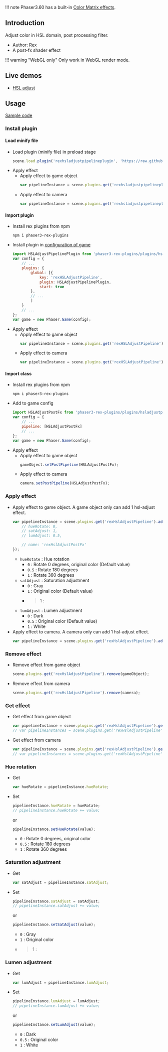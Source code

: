 !!! note
    Phaser3.60 has a built-in [Color Matrix effects](shader-builtin.md#colormatrix).

## Introduction

Adjust color in HSL domain, post processing filter.

- Author: Rex
- A post-fx shader effect

!!! warning "WebGL only"
    Only work in WebGL render mode.

## Live demos

- [HSL adjust](https://codepen.io/rexrainbow/pen/daPdoY)

## Usage

[Sample code](https://github.com/rexrainbow/phaser3-rex-notes/tree/master/examples/shader-hsladjust)

### Install plugin

#### Load minify file

- Load plugin (minify file) in preload stage
    ```javascript
    scene.load.plugin('rexhsladjustpipelineplugin', 'https://raw.githubusercontent.com/rexrainbow/phaser3-rex-notes/master/dist/rexhsladjustpipelineplugin.min.js', true);
    ```
- Apply effect
    - Apply effect to game object
        ```javascript
        var pipelineInstance = scene.plugins.get('rexhsladjustpipelineplugin').add(gameObject, config);
        ```
    - Apply effect to camera
        ```javascript
        var pipelineInstance = scene.plugins.get('rexhsladjustpipelineplugin').add(camera, config);
        ```

#### Import plugin

- Install rex plugins from npm
    ```
    npm i phaser3-rex-plugins
    ```
- Install plugin in [configuration of game](game.md#configuration)
    ```javascript
    import HSLAdjustPipelinePlugin from 'phaser3-rex-plugins/plugins/hsladjustpipeline-plugin.js';
    var config = {
        // ...
        plugins: {
            global: [{
                key: 'rexHSLAdjustPipeline',
                plugin: HSLAdjustPipelinePlugin,
                start: true
            },
            // ...
            ]
        }
        // ...
    };
    var game = new Phaser.Game(config);
    ```
- Apply effect
    - Apply effect to game object
        ```javascript
        var pipelineInstance = scene.plugins.get('rexHSLAdjustPipeline').add(gameObject, config);
        ```
    - Apply effect to camera
        ```javascript
        var pipelineInstance = scene.plugins.get('rexHSLAdjustPipeline').add(camera, config);
        ```

#### Import class

- Install rex plugins from npm
    ```
    npm i phaser3-rex-plugins
    ```
- Add to game config
    ```javascript
    import HSLAdjustPostFx from 'phaser3-rex-plugins/plugins/hsladjustpipeline.js';
    var config = {
        // ...
        pipeline: [HSLAdjustPostFx]
        // ...
    };
    var game = new Phaser.Game(config);
    ```
- Apply effect
    - Apply effect to game object
        ```javascript
        gameObject.setPostPipeline(HSLAdjustPostFx);
        ```
    - Apply effect to camera
        ```javascript
        camera.setPostPipeline(HSLAdjustPostFx);
        ```

### Apply effect

- Apply effect to game object. A game object only can add 1 hsl-adjust effect.
    ```javascript
    var pipelineInstance = scene.plugins.get('rexHslAdjustPipeline').add(gameObject, {
        // hueRotate: 0,
        // satAdjust: 1,
        // lumAdjust: 0.5,

        // name: 'rexHslAdjustPostFx'
    });
    ```
    - `hueRotate` : Hue rotation
        - `0` : Rotate 0 degrees, original color (Default value)
        - `0.5` : Rotate 180 degrees
        - `1` : Rotate 360 degrees
    - `satAdjust` : Saturation adjustment
        - `0` : Gray
        - `1` : Original color (Default value)
        - > 1 :
    - `lumAdjust` : Lumen adjustment
        - `0` : Dark
        - `0.5` : Original color (Default value)
        - `1` : White
- Apply effect to camera. A camera only can add 1 hsl-adjust effect.
    ```javascript
    var pipelineInstance = scene.plugins.get('rexHslAdjustPipeline').add(camera, config);
    ```

### Remove effect

- Remove effect from game object
    ```javascript
    scene.plugins.get('rexHslAdjustPipeline').remove(gameObject);
    ```
- Remove effect from camera
    ```javascript
    scene.plugins.get('rexHslAdjustPipeline').remove(camera);
    ```

### Get effect

- Get effect from game object
    ```javascript
    var pipelineInstance = scene.plugins.get('rexHslAdjustPipeline').get(gameObject)[0];
    // var pipelineInstances = scene.plugins.get('rexHslAdjustPipeline').get(gameObject);
    ```
- Get effect from camera
    ```javascript
    var pipelineInstance = scene.plugins.get('rexHslAdjustPipeline').get(camera)[0];
    // var pipelineInstances = scene.plugins.get('rexHslAdjustPipeline').get(camera);
    ```

### Hue rotation

- Get
    ```javascript
    var hueRotate = pipelineInstance.hueRotate;
    ```
- Set
    ```javascript
    pipelineInstance.hueRotate = hueRotate;
    // pipelineInstance.hueRotate += value;
    ```
    or
    ```javascript
    pipelineInstance.setHueRotate(value);
    ```
    - `0` : Rotate 0 degrees, original color
    - `0.5` : Rotate 180 degrees
    - `1` : Rotate 360 degrees

### Saturation adjustment

- Get
    ```javascript
    var satAdjust = pipelineInstance.satAdjust;
    ```
- Set
    ```javascript
    pipelineInstance.satAdjust = satAdjust;
    // pipelineInstance.satAdjust += value;
    ```
    or
    ```javascript
    pipelineInstance.setSatAdjust(value);
    ```
    - `0` : Gray
    - `1` : Original color
    - > 1 :

### Lumen adjustment

- Get
    ```javascript
    var lumAdjust = pipelineInstance.lumAdjust;
    ```
- Set
    ```javascript
    pipelineInstance.lumAdjust = lumAdjust;
    // pipelineInstance.lumAdjust += value;
    ```
    or
    ```javascript
    pipelineInstance.setLumAdjust(value);
    ```
    - `0` : Dark
    - `0.5` : Original color
    - `1` : White
